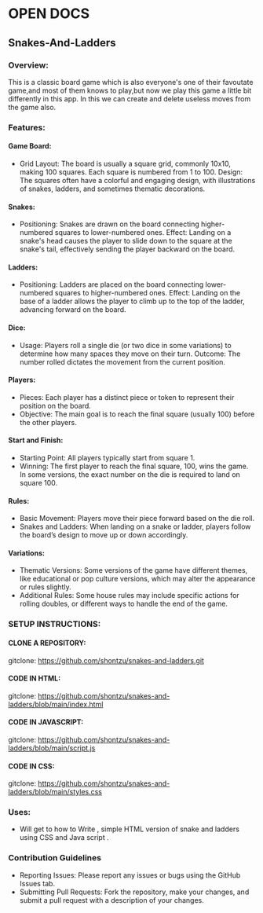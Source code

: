 # OPEN DOCS

## Snakes-And-Ladders
### Overview:
This is a classic board game which is also everyone's one of their favoutate game,and most of them knows to play,but now we play this game a little bit differently in this app.
In this we can create and delete useless moves from the game also.

### Features:
#### Game Board:

  - Grid Layout: The board is usually a square grid, commonly 10x10, making 100 squares. Each square is numbered from 1 to 100.
    Design: The squares often have a colorful and engaging design, with illustrations of snakes, ladders, and sometimes thematic decorations.

#### Snakes:

  - Positioning: Snakes are drawn on the board connecting higher-numbered squares to lower-numbered ones.
    Effect: Landing on a snake's head causes the player to slide down to the square at the snake's tail, effectively sending the player backward on the board.

#### Ladders:

-  Positioning: Ladders are placed on the board connecting lower-numbered squares to higher-numbered ones.
    Effect: Landing on the base of a ladder allows the player to climb up to the top of the ladder, advancing forward on the board.

#### Dice:

-  Usage: Players roll a single die (or two dice in some variations) to determine how many spaces they move on their turn.
    Outcome: The number rolled dictates the movement from the current position.

#### Players:

  - Pieces: Each player has a distinct piece or token to represent their position on the board.
  -  Objective: The main goal is to reach the final square (usually 100) before the other players.

#### Start and Finish:

  - Starting Point: All players typically start from square 1.
   -  Winning: The first player to reach the final square, 100, wins the game. In some versions, the exact number on the die is required to land on square 100.

#### Rules:

-  Basic Movement: Players move their piece forward based on the die roll.
 -   Snakes and Ladders: When landing on a snake or ladder, players follow the board’s design to move up or down accordingly.

#### Variations:

  - Thematic Versions: Some versions of the game have different themes, like educational or pop culture versions, which may alter the appearance or rules slightly.
  -  Additional Rules: Some house rules may include specific actions for rolling doubles, or different ways to handle the end of the game.


### SETUP INSTRUCTIONS:

#### CLONE A REPOSITORY:
gitclone: https://github.com/shontzu/snakes-and-ladders.git


#### CODE IN HTML:
gitclone: https://github.com/shontzu/snakes-and-ladders/blob/main/index.html

#### CODE IN JAVASCRIPT:
gitclone: https://github.com/shontzu/snakes-and-ladders/blob/main/script.js

#### CODE IN CSS:
gitclone: https://github.com/shontzu/snakes-and-ladders/blob/main/styles.css

### Uses:

   - Will get to how to  Write , simple HTML version of snake and ladders using CSS and Java script .
     
### Contribution Guidelines

  - Reporting Issues: Please report any issues or bugs using the GitHub Issues tab.
-  Submitting Pull Requests: Fork the repository, make your changes, and submit a pull request with a description of your changes.
